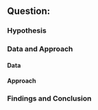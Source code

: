 ## Question:

### Hypothesis

### Data and Approach
#### Data
#### Approach

### Findings and Conclusion